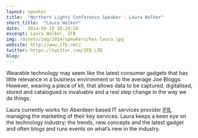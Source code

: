 ```yaml
---
layout: speaker
title:  "Northern Lights Conference Speaker - Laura Walker"
short_title:  "Laura Walker"
date:   2014-09-10 16:24:26 
excerpt: Laura Walker, IFB 
img: /assets/img/2014/speakers/hex-laura.jpg 
website: http://www.ifb.net/ 
twitter: https://twitter.com/IFB_LTD
blog:  
---
```


Wearable technology may seem like the latest consumer gadgets that has little relevance in a business environment or to the average Joe Bloggs. However, wearing a piece of kit, that allows data to be captured, digitalised, stored and catalogued is invaluable and a real step change in the way we do things.

Laura currently works for Aberdeen based IT services provider <a href="http://www.ifb.net/">IFB</a>, managing the marketing of their key services.  Laura keeps a keen eye on the technology industry; the trends, new concepts and the latest gadget and often blogs and runs events on what’s new in the industry.
  